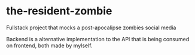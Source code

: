 # the-resident-zombie


Fullstack project that mocks a post-apocalipse zombies  social media

Backend is a alternative implementation to the API that is being consumed on frontend, both made by mylself.
